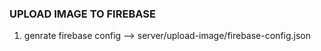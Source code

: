 ### UPLOAD IMAGE TO FIREBASE

1. genrate firebase config  --> server/upload-image/firebase-config.json